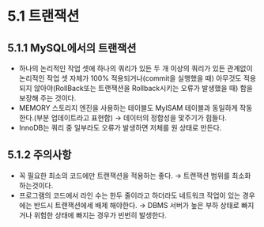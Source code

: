 # 5.1 트랜잭션

## 5.1.1 MySQL에서의 트랜잭션
- 하나의 논리적인 작업 셋에 하나의 쿼리가 있든 두 개 이상의 쿼리가 있든 관계없이 논리적인 작업 셋 자체가 100% 적용되거나(commit을 실행했을 때) 아무것도 적용되지 않아야(RollBack또는 트랜잭션을 Rollback시키는 오류가 발생했을 때) 함을 보장해 주는 것이다.
- MEMORY 스토리지 엔진을 사용하는 테이블도 MyISAM 테이블과 동일하게 작동한다.(부분 업데이트라고 표현함)
  → 데이터의 정합성을 맟주기가 힘들다.
- InnoDB는 쿼리 중 일부라도 오류가 발생하면 저체를 원 상태로 만든다.

## 5.1.2 주의사항
- 꼭 필요한 최소의 코드에만 트랜잭션을 적용하는 좋다. → 트랜잭션 범위를 최소화 하는것이다.
- 프로그램의 코드에서 라인 수는 한두 줄이라고 하더라도 네트워크 작업이 있는 경우에는 반드시 트랜잭션에세 배제 해야한다. → DBMS 서버가 높은 부하 상태로 빠지거나 위험한 상태에 빠지는 경우가 빈번히 발생한다.